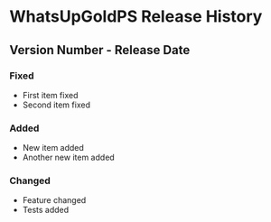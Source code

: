 # WhatsUpGoldPS Release History

## Version Number - Release Date

### Fixed

* First item fixed
* Second item fixed

### Added

* New item added
* Another new item added

### Changed

* Feature changed
* Tests added

